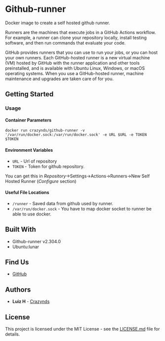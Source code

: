 # Github-runner

Docker image to create a self hosted github runner.

Runners are the machines that execute jobs in a GitHub Actions workflow. For example, a runner can clone your repository locally, install testing software, and then run commands that evaluate your code.

GitHub provides runners that you can use to run your jobs, or you can host your own runners. Each GitHub-hosted runner is a new virtual machine (VM) hosted by GitHub with the runner application and other tools preinstalled, and is available with Ubuntu Linux, Windows, or macOS operating systems. When you use a GitHub-hosted runner, machine maintenance and upgrades are taken care of for you.


## Getting Started

### Usage

#### Container Parameters

```shell
docker run crazynds/github-runner -v '/var/run/docker.sock:/var/run/docker.sock' -e URL $URL -e TOKEN $TOKEN
```

#### Environment Variables

* `URL` - Url of repository
* `TOKEN` - Token for github repository. 

You can get this in *Repository*->Settings->Actions->Runners->New Self Hosted Runner (_Configure_ section)



#### Useful File Locations

* `/runner` - Saved data from github used by runner.
* `/var/run/docker.sock` - You have to map docker socket to runner be able to use docker.

## Built With

* Github-runner v2.304.0
* Ubuntu:lunar

## Find Us

* [GitHub](https://github.com/crazynds/docker-github-runner)

## Authors

* **Luiz H** - [Crazynds](https://github.com/crazynds)


## License

This project is licensed under the MIT License - see the [LICENSE.md](https://github.com/crazynds/docker-github-runner/blob/main/LICENSE) file for details.
